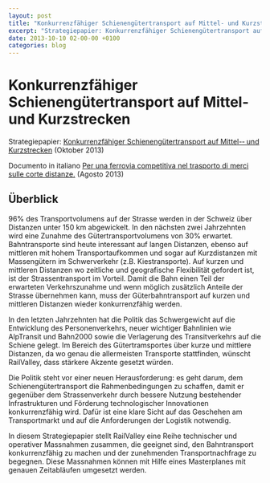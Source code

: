 ```yaml
---
layout: post
title: "Konkurrenzfähiger Schienengütertransport auf Mittel- und Kurzstrecken"
excerpt: "Strategiepapier: Konkurrenzfähiger Schienengütertransport auf Mittel-­‐ und Kurzstrecken (Oktober 2013)"
date: 2013-10-10 02-00-00 +0100
categories: blog
---
```


# Konkurrenzfähiger Schienengütertransport auf Mittel- und Kurzstrecken

Strategiepapier: [Konkurrenzfähiger Schienengütertransport auf Mittel-­‐ und Kurzstrecken](/files/strategie%5Fkurzstrecken-10-10-2013.pdf) (Oktober 2013)

Documento in italiano [Per una ferrovia competitiva nel trasporto di merci sulle corte distanze.](/files/strategia%5Fcorte%5Fdistanze-13-08-2013.pdf) (Agosto 2013)

## Überblick

96% des Transportvolumens auf der Strasse werden in der Schweiz über Distanzen unter 150 km abgewickelt. In den nächsten zwei Jahrzehnten wird eine Zunahme des Gütertransportvolumens von 30% erwartet. Bahntransporte sind heute interessant auf langen Distanzen, ebenso auf mittleren mit hohem Transportaufkommen und sogar auf Kurzdistanzen mit Massengütern im Schwerverkehr (z.B. Kiestransporte). Auf kurzen und mittleren Distanzen wo zeitliche und geografische Flexibilität gefordert ist, ist der Strassentransport im Vorteil. Damit die Bahn einen Teil der erwarteten Verkehrszunahme und wenn möglich zusätzlich Anteile der Strasse übernehmen kann, muss der Güterbahntransport auf kurzen und mittleren Distanzen wieder konkurrenzfähig werden.

In den letzten Jahrzehnten hat die Politik das Schwergewicht auf die Entwicklung des Personenverkehrs, neuer wichtiger Bahnlinien wie AlpTransit und Bahn2000 sowie die Verlagerung des Transitverkehrs auf die Schiene gelegt. Im Bereich des Gütertramsportes über kurze und mittlere Distanzen, da wo genau die allermeisten Transporte stattfinden, wünscht RailValley, dass stärkere Akzente gesetzt würden.

Die Politik steht vor einer neuen Herausforderung: es geht darum, dem Schienengütertransport die Rahmenbedingungen zu schaffen, damit er gegenüber dem Strassenverkehr durch bessere Nutzung bestehender Infrastrukturen und Förderung technologischer Innovationen konkurrenzfähig wird. Dafür ist eine klare Sicht auf das Geschehen am Transportmarkt und auf die Anforderungen der Logistik notwendig.

In diesem Strategiepapier stellt RailValley eine Reihe technischer und operativer Massnahmen zusammen, die geeignet sind, den Bahntransport konkurrenzfähig zu machen und der zunehmenden Transportnachfrage zu begegnen. Diese Massnahmen können mit Hilfe eines Masterplanes mit genauen Zeitabläufen umgesetzt werden.

